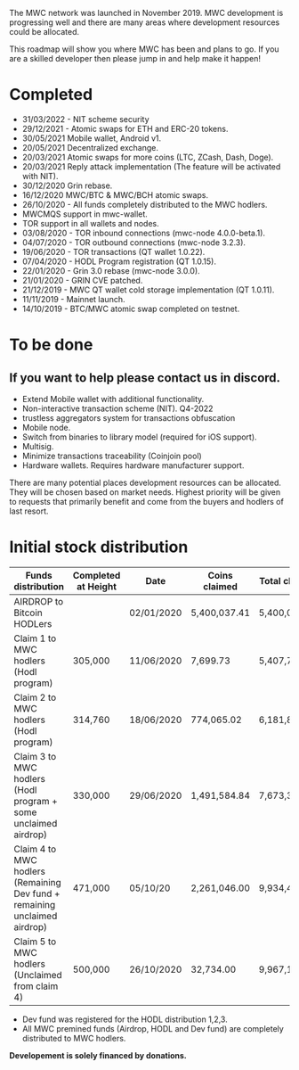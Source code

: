 The MWC network was launched in November 2019.
MWC development is progressing well and there are many areas where development resources could be allocated.

This roadmap will show you where MWC has been and plans to go. If you are a skilled developer then please jump in and help make it happen!

# Completed
- 31/03/2022 - NIT scheme security
- 29/12/2021 - Atomic swaps for ETH and ERC-20 tokens.
- 30/05/2021 Mobile wallet, Android v1.
- 20/05/2021 Decentralized exchange.
- 20/03/2021 Atomic swaps for more coins (LTC, ZCash, Dash, Doge).
- 20/03/2021 Reply attack implementation (The feature will be activated with NIT).
- 30/12/2020 Grin rebase.
- 16/12/2020 MWC/BTC & MWC/BCH atomic swaps.
- 26/10/2020 - All funds completely distributed to the MWC hodlers.
- MWCMQS support in mwc-wallet.
- TOR support in all wallets and nodes.
- 03/08/2020 - TOR inbound connections (mwc-node 4.0.0-beta.1).
- 04/07/2020 - TOR outbound connections (mwc-node 3.2.3).
- 19/06/2020 - TOR transactions (QT wallet 1.0.22).
- 07/04/2020 - HODL Program registration (QT 1.0.15).
- 22/01/2020 - Grin 3.0 rebase (mwc-node 3.0.0).
- 21/01/2020 - GRIN CVE patched.
- 21/12/2019 - MWC QT wallet cold storage implementation (QT 1.0.11).
- 11/11/2019 - Mainnet launch.
- 14/10/2019 - BTC/MWC atomic swap completed on testnet.



# To be done
If you want to help please contact us in discord.
-
- Extend Mobile wallet with additional functionality. 
- Non-interactive transaction scheme (NIT). Q4-2022
- trustless aggregators system for transactions obfuscation
- Mobile node.
- Switch from binaries to library model (required for iOS support).  
- Multisig.
- Minimize transactions traceability (Coinjoin pool)
- Hardware wallets. Requires hardware manufacturer support.

There are many potential places development resources can be allocated. They will be chosen based on market needs. Highest priority will be given to requests that primarily benefit and come from the buyers and hodlers of last resort.

# Initial stock distribution

Funds distribution | Completed at Height | Date | Coins claimed | Total claimed | Announcements
--- | --- | --- | --- | --- | --- |
AIRDROP to Bitcoin HODLers	| | 02/01/2020 | 5,400,037.41 | 5,400,037.41 | https://www.mwc.mw/mimble-wimble-coin-articles/claims-for-airdrop-closed |
Claim 1 to MWC hodlers (Hodl program) | 305,000 | 11/06/2020 | 7,699.73 | 5,407,737.14 | https://www.mwc.mw/mimble-wimble-coin-articles/hodl-program-status-update |
Claim 2 to MWC hodlers (Hodl program) | 314,760 | 18/06/2020 | 774,065.02 | 6,181,802.16 | https://www.mwc.mw/mimble-wimble-coin-articles/hodl-program-status-update
Claim 3 to MWC hodlers (Hodl program + some unclaimed airdrop) | 330,000 | 29/06/2020 | 1,491,584.84 | 7,673,387.00 | https://blockfolio.com/coin/MWC_2/signal/GlEchsHvsn
Claim 4 to MWC hodlers (Remaining Dev fund + remaining unclaimed airdrop) | 471,000 | 05/10/20 | 2,261,046.00 | 9,934,433.00 | https://www.mwc.mw/mimble-wimble-coin-articles/mwc-decentralization-distribution-of-dev-fund-and-unclaimed-airdrop-fund
Claim 5 to MWC hodlers (Unclaimed from claim 4)	| 500,000 |	26/10/2020 | 32,734.00 | 9,967,167.00 | https://www.mwc.mw/mimble-wimble-coin-articles/update-on-the-last-dev-fund-distribution
					
- Dev fund was registered for the HODL distribution 1,2,3.
- All MWC premined funds (Airdrop, HODL and Dev fund) are completely distributed to MWC hodlers.  

**Developement is solely financed by donations.**
					
					
